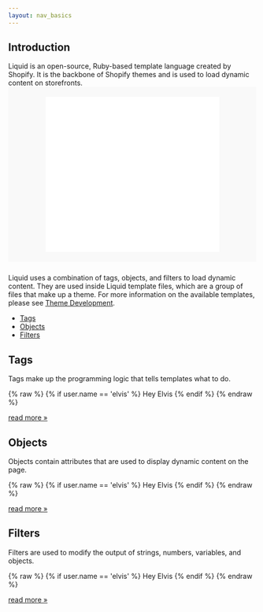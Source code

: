```yaml
---
layout: nav_basics
---
```


<h2 class="section-title">Introduction</h2>
Liquid is an open-source, Ruby-based template language created by Shopify. It is the backbone of Shopify themes and is used to load dynamic content on storefronts.

<iframe width="560" height="315" src="//www.youtube.com/embed/tZLTExLukSg" frameborder="0" allowfullscreen="" style="margin: 0 auto 24px auto; width: 70%; display: block; padding: 20px 15%; background: #f9f9f9;"></iframe>

Liquid uses a combination of tags, objects, and filters to load dynamic content. They are used inside Liquid template files, which are a group of files that make up a theme. For more information on the available templates, please see [Theme Development](#).

<div class="panel">
  <div class="panel-body">
    <ul>
      <li>
        <a href="#tags">Tags</a>
      </li>
      <li>
        <a href="#objects">Objects</a>
      </li>
      <li>
        <a href="#filters">Filters</a>
      </li>
    </ul>
  </div>
</div>

<h2 class="tags" id="tags">Tags</h2>

Tags make up the programming logic that tells templates what to do.

{% raw %}
  {% if user.name == 'elvis' %}
    Hey Elvis
  {% endif %}
{% endraw %}

<p class="read-more">
  <a href="/tags">read more &raquo;</a>
</p>


<h2 class="tags" id="objects">Objects</h2>

Objects contain attributes that are used to display dynamic content on the page.

{% raw %}
  {% if user.name == 'elvis' %}
    Hey Elvis
  {% endif %}
{% endraw %}

<p class="read-more">
  <a href="/objects">read more &raquo;</a>
</p>

<h2 class="tags" id="filters">Filters</h2>

Filters are used to modify the output of strings, numbers, variables, and objects.

{% raw %}
  {% if user.name == 'elvis' %}
    Hey Elvis
  {% endif %}
{% endraw %}

<p class="read-more">
  <a href="/filters">read more &raquo;</a>
</p>